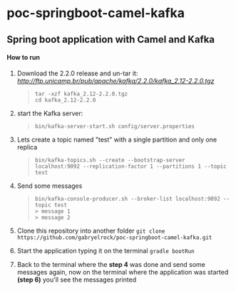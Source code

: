 # poc-springboot-camel-kafka

## Spring boot application with Camel and Kafka

#### How to run


1. Download the 2.2.0 release and un-tar it: *http://ftp.unicamp.br/pub/apache/kafka/2.2.0/kafka_2.12-2.2.0.tgz*

    >`tar -xzf kafka_2.12-2.2.0.tgz` <br/>
    >`cd kafka_2.12-2.2.0`

2. start the Kafka server:
    >`bin/kafka-server-start.sh config/server.properties`

3. Lets create a topic named "test" with a single partition and only one replica
    > `bin/kafka-topics.sh --create --bootstrap-server localhost:9092 --replication-factor 1 --partitions 1 --topic test`

4. Send some messages <br/>
   > `bin/kafka-console-producer.sh --broker-list localhost:9092 --topic test` <br/>
   > `> message 1` <br/>
   > `> message 2`

5. Clone this repository into another folder
`git clone https://github.com/gabryelrock/poc-springboot-camel-kafka.git`

6. Start the application typing it on the terminal
`gradle bootRun`

7. Back to the terminal where the **step 4** was done and send some messages again, now on the terminal where the application was started **(step 6)** you'll see the messages printed
